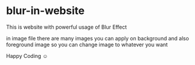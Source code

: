 # blur-in-website

This is website with powerful usage of Blur Effect

in image file there are many images you can apply on background and also foreground image so you can change image to whatever you want

Happy Coding ☺️
